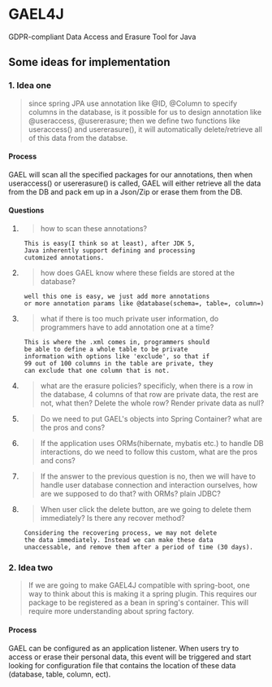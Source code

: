# GAEL4J
GDPR-compliant Data Access and Erasure Tool for Java

## Some ideas for implementation

### 1. Idea one
> since spring JPA use annotation like @ID, @Column to specify columns in the database, is it possible for us to design annotation like @useraccess, @usererasure; then we define two functions like useraccess() and usererasure(), it will automatically delete/retrieve all of this data from the databse.

#### Process

GAEL will scan all the specified packages for our annotations, then when useraccess() or usererasure() is called, GAEL will either retrieve all the data from the DB and pack em up in a Json/Zip or erase them from the DB.

#### Questions

1. > how to scan these annotations?  

        This is easy(I think so at least), after JDK 5,
        Java inherently support defining and processing
        cutomized annotations.

2. > how does GAEL know where these fields are stored at the database?  

        well this one is easy, we just add more annotations
        or more annotation params like @database(schema=, table=, column=)

3. > what if there is too much private user information, do programmers have to add annotation one at a time?

        This is where the .xml comes in, programmers should
        be able to define a whole table to be private 
        information with options like 'exclude', so that if
        99 out of 100 columns in the table are private, they
        can exclude that one column that is not.

4. > what are the erasure policies? specificly, when there is a row in the database, 4 columns of that row are private data, the rest are not, what then? Delete the whole row? Render private data as null?
5. > Do we need to put GAEL's objects into Spring Container? what are the pros and cons?       
6. > If the application uses ORMs(hibernate, mybatis etc.) to handle DB interactions, do we need to follow this custom, what are the pros and cons?
7. > If the answer to the previous question is no, then we will have to handle user database connection and interaction ourselves, how are we supposed to do that? with ORMs? plain JDBC?
8. > When user click the delete button, are we going to delete them immediately? Is there any recover method?
                
        Considering the recovering process, we may not delete
        the data immediately. Instead we can make these data 
        unaccessable, and remove them after a period of time (30 days).


### 2. Idea two
> If we are going to make GAEL4J compatible with spring-boot, one way to think about this is making it a spring plugin.
> This requires our package to be registered as a bean in spring's container. This will require more understanding about spring factory.

#### Process
GAEL can be configured as an application listener. When users try to access or erase their personal data, this event will be 
triggered and start looking for configuration file that contains the location of these data (database, table, column, ect).
